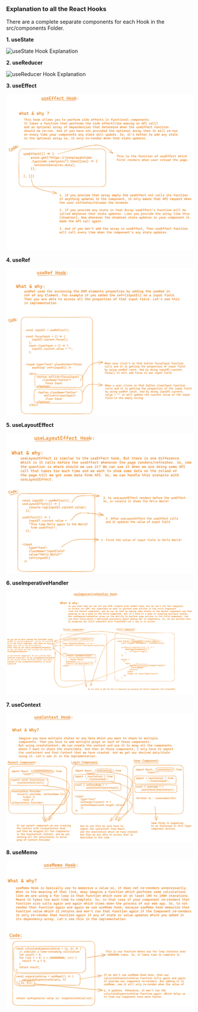 ### Explanation to all the React Hooks

There are a complete separate components for each Hook in the src/components Folder. 

**1. useState**

![useState Hook Explanation](https://github.com/MuhammadAakash/react-hooks/assets/64223049/da436487-7c6b-42bd-a9d8-b859b6c2de90)

**2. useReducer**

 ![useReducer Hook Explanation](https://github.com/MuhammadAakash/react-hooks/assets/64223049/e9ae2bcb-76de-4081-9090-2b89d6d5851e)

**3. useEffect**

![useEffect Hook Explanation](https://github.com/MuhammadAakash/react-hooks/blob/main/src/assets/useEffect-image-Explanation.png)

**4. useRef**

![useRed Hook Explanation](https://github.com/MuhammadAakash/react-hooks/blob/main/src/assets/useRef-image-explanation.png)

**5. useLayoutEffect**

![useLayoutEffect Hook Explanation](https://github.com/MuhammadAakash/react-hooks/blob/main/src/assets/useLayoutEffect-image-explanation.png)

**6. useImperativeHandler**

![useImperativeHandle Hook Explanation](https://github.com/MuhammadAakash/react-hooks/blob/main/src/assets/useImperativeHandle-image-explanation.png)

**7. useContext**

![useContext Hook Explanation](https://github.com/MuhammadAakash/react-hooks/blob/main/src/assets/useContext-image-explanation.png)

**8. useMemo**

![useMemo Hook Explanation](https://github.com/MuhammadAakash/react-hooks/blob/main/src/assets/useMemo-image-explanation.png)

